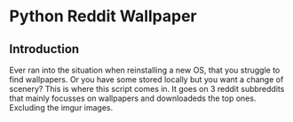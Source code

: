 # Python Reddit Wallpaper

## Introduction

Ever ran into the situation when reinstalling a new OS, that you struggle to find wallpapers. Or you have some stored locally but you want a change of scenery? This is where this script comes in. It goes on 3 reddit subbreddits that mainly focusses on wallpapers and downloadeds the top ones. Excluding the imgur images. 

